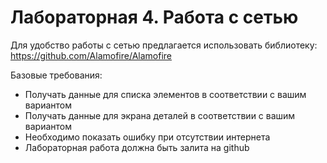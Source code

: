 # Лабораторная 4. Работа с сетью

Для удобство работы с сетью предлагается использовать библиотеку: 
https://github.com/Alamofire/Alamofire

Базовые требования:
- Получать данные для списка элементов в соответствии с вашим вариантом
- Получать данные для экрана деталей в соответствии с вашим вариантом
- Необходимо показать ошибку при отсутствии интернета 
- Лабораторная работа должна быть залита на github

